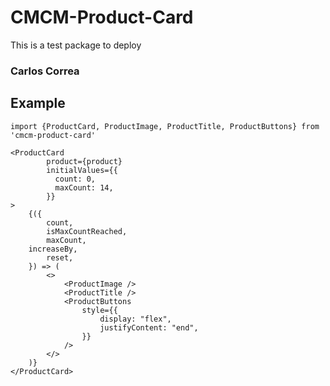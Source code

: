 # CMCM-Product-Card

This is a test package to deploy

### Carlos Correa

## Example

```
import {ProductCard, ProductImage, ProductTitle, ProductButtons} from 'cmcm-product-card'
```

```
<ProductCard
		product={product}
		initialValues={{
		  count: 0,
		  maxCount: 14,
		}}
>
	{({
		count,
		isMaxCountReached,
		maxCount,
    increaseBy,
		reset,
	}) => (
		<>
			<ProductImage />
			<ProductTitle />
			<ProductButtons
				style={{
					display: "flex",
					justifyContent: "end",
				}}
			/>
		</>
	)}
</ProductCard>
```
